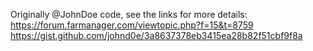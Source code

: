 Originally @JohnDoe code, see the links for more details:
<br />
https://forum.farmanager.com/viewtopic.php?f=15&t=8759
<br />
https://gist.github.com/johnd0e/3a8637378eb3415ea28b82f51cbf9f8a
<br />
